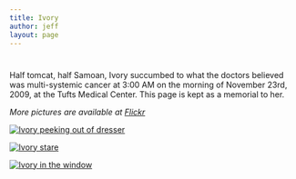```yaml
---
title: Ivory
author: jeff
layout: page
---
```

# 

Half tomcat, half Samoan, Ivory succumbed to what the doctors believed was multi-systemic cancer at 3:00 AM on the morning of November 23rd, 2009, at the Tufts Medical Center. This page is kept as a memorial to her.

*More pictures are available at [Flickr][1]*

[![Ivory peeking out of dresser][2]][3] 

[![Ivory stare][4]][5] 

[![Ivory in the window][6]][7]

 [1]: http://www.flickr.com/photos/whatsyourmeme/tags/ivory
 [2]: http://farm1.staticflickr.com/113/264372183_81f0a17107_d.jpg
 [3]: http://www.flickr.com/photos/whatsyourmeme/264372183/
 [4]: http://farm1.staticflickr.com/54/143202507_d635db2c47_d.jpg
 [5]: http://www.flickr.com/photos/whatsyourmeme/143202507/
 [6]: http://farm3.staticflickr.com/2554/3685348419_cffa8ea9ea_d.jpg
 [7]: http://www.flickr.com/photos/whatsyourmeme/3685348419/
